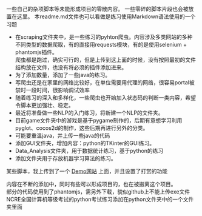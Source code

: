 一些自己的杂项脚本等未能形成项目的零散内容。
一些零碎的脚本片段也会被放置在这里。
本readme.md文件也可以看做是练习使用Markdown语法使用的一个习题

* 在scraping文件夹中，是一些练习的pyhton爬虫。内容涉及多类网站的多种不同类型的数据爬取，有的直接用requests模块，有的是使用selenium + phantomjs插件。<br />
爬虫都是跑过，确实可行的，但是上传到这上面的时候，没有按照最初的文件结构放在文件，也没有将必须的插件添加进来。<br />
* 为了添加数量，添加了一些java的练习。
* 写爬虫还是在家里的网络比较好，在单位需要用代理的网络，很容易portal被禁时一段时间，很影响调试效率
* 随着练习的深入和多样化，一些爬虫也开始加入状态码的判断一类内容，希望令脚本更加强壮、稳定。
* 最近将准备做一些NLP的入门练习，将新建一个NLP的文件夹。
* 目前game文件夹中的游戏是基于pygame制作的，后期有意想学习利用pyglot、cocos2d的制作，这些后期再进行另外的分类。
* 可能要重温java，并上传一些java的代码
* 添加GUI文件夹，增加内容：python的TKinter的GUI练习。
* Data_Analysis文件夹，用于数据统计练习，基于python的练习
* 添加文件夹用于存放机器学习算法的练习。

某些脚本，我上传到了一个 [Demo网站](http://www.demodashi.com/) 上面，并且设置了打赏的功能

内容在不断的添加中，同时有些可以形成项目的，也在被搬离这个项目。<br>
部分的代码使用到了phantomjs，需另外下载，貌似github上不能上传exe文件<br>
NCRE全国计算机等级考试的python考试练习添加在python文件夹中的一个文件夹里面<br>
